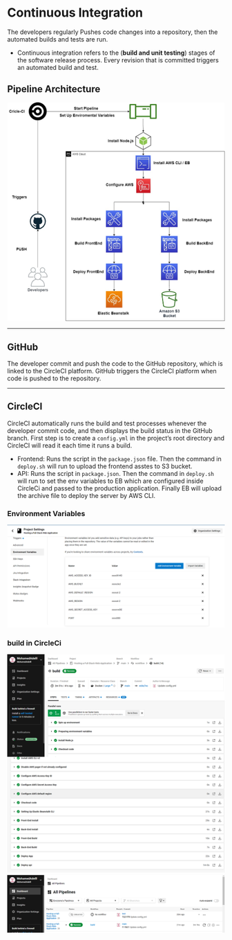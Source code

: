 # Continuous Integration

The developers regularly Pushes code changes into a repository, then the automated builds and tests are run.

- Continuous integration refers to the (**build and unit testing**) stages of the software release process. Every revision that is committed triggers an automated build and test.

## Pipeline Architecture

![pipeline](Pipeline_Architecture.jpg)

---

## GitHub

The developer commit and push the code to the GitHub repository, which is linked to the CircleCI platform. GitHub triggers the CircleCI platform when code is pushed to the repository.

---

## CircleCI

CircleCI automatically runs the build and test processes whenever the developer commit code, and then displays the build status in the GitHub branch.
First step is to create a `config.yml` in the project’s root directory and CircleCI will read it each time it runs a build.

- Frontend: Runs the script in the `package.json` file. Then the command in `deploy.sh` will run to upload the frontend asstes to S3 bucket.
- API: Runs the script in `package.json`. Then the command in `deploy.sh` will run to set the env variables to EB which are configured inside CircleCi and passed to the production application. Finally EB will upload the archive file to deploy the server by AWS CLI.

### Environment Variables

![env](screenshots/Environment_Variables.PNG)

### build in CircleCi

![circleci](screenshots/CircleCi_Success.PNG)
![circleci](screenshots/Success_on_main.PNG)
